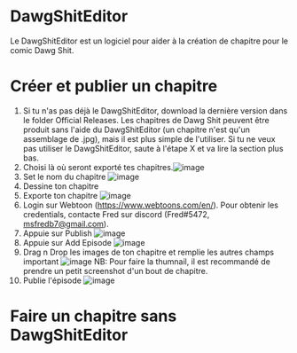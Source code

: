 # DawgShitEditor
Le DawgShitEditor est un logiciel pour aider à la création de chapitre pour le comic Dawg Shit.

# Créer et publier un chapitre
1. Si tu n'as pas déjà le DawgShitEditor, download la dernière version dans le folder Official Releases. Les chapitres de Dawg Shit peuvent être produit sans l'aide du DawgShitEditor (un chapitre n'est qu'un assemblage de .jpg), mais il est plus simple de l'utiliser. Si tu ne veux pas utiliser le DawgShitEditor, saute à l'étape X et va lire la section plus bas.
2. Choisi là où seront exporté tes chapitres.![image](https://user-images.githubusercontent.com/22281165/146122446-fb7cfd03-54ae-422a-8e98-2e69943a57b7.png)
3. Set le nom du chapitre ![image](https://user-images.githubusercontent.com/22281165/146122494-00994a44-fb55-4b37-bd4e-8a2eca9a4f07.png)
4. Dessine ton chapitre
5. Exporte ton chapitre ![image](https://user-images.githubusercontent.com/22281165/146122636-be5e322d-05c1-413c-b4c2-f22b0dd1e268.png)
6. Login sur Webtoon (https://www.webtoons.com/en/). Pour obtenir les credentials, contacte Fred sur discord (Fred#5472, msfredb7@gmail.com).
7. Appuie sur Publish ![image](https://user-images.githubusercontent.com/22281165/146122865-c8932ddf-1543-4ad7-b18c-0ebb2bc34b6e.png)
8. Appuie sur Add Episode ![image](https://user-images.githubusercontent.com/22281165/146122898-287c8e72-dee5-4412-9406-d3e2f9dfe85f.png)
9. Drag n Drop les images de ton chapitre et remplie les autres champs important ![image](https://user-images.githubusercontent.com/22281165/146122985-5ede60a9-7928-4dfd-8712-8f90a5b71610.png) NB: Pour faire la thumnail, il est recommandé de prendre un petit screenshot d'un bout de chapitre.
10. Publie l'épisode ![image](https://user-images.githubusercontent.com/22281165/146123173-4389d85d-3606-4382-ac73-cab9aef78f1c.png)



# Faire un chapitre sans DawgShitEditor
